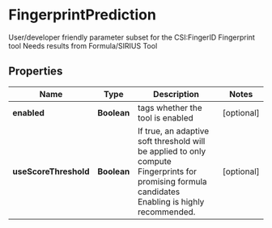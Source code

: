 

# FingerprintPrediction

User/developer friendly parameter subset for the CSI:FingerID Fingerprint tool  Needs results from Formula/SIRIUS Tool

## Properties

| Name | Type | Description | Notes |
|------------ | ------------- | ------------- | -------------|
|**enabled** | **Boolean** | tags whether the tool is enabled |  [optional] |
|**useScoreThreshold** | **Boolean** | If true, an adaptive soft threshold will be applied to only compute Fingerprints for promising formula candidates  Enabling is highly recommended. |  [optional] |




